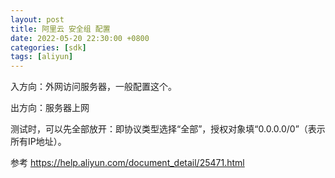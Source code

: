 ```yaml
---
layout: post
title: 阿里云 安全组 配置
date: 2022-05-20 22:30:00 +0800
categories: [sdk]
tags: [aliyun]
---
```

入方向：外网访问服务器，一般配置这个。

出方向：服务器上网

测试时，可以先全部放开：即协议类型选择“全部”，授权对象填“0.0.0.0/0”（表示所有IP地址）。

参考
https://help.aliyun.com/document_detail/25471.html